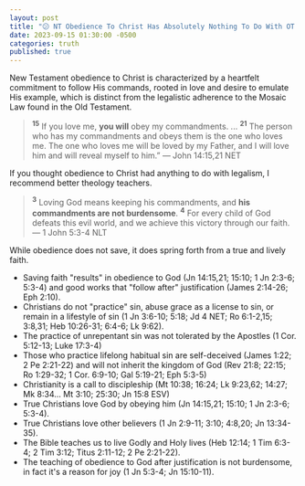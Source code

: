 ```yaml
---
layout: post
title: "😕 NT Obedience To Christ Has Absolutely Nothing To Do With OT Legalistic, Ritualistic, And Rule Based Adherence To Mosaic Law"
date: 2023-09-15 01:30:00 -0500
categories: truth
published: true
---
```


New Testament obedience to Christ is characterized by a heartfelt commitment to follow His commands, rooted in love and desire to emulate His example, which is distinct from the legalistic adherence to the Mosaic Law found in the Old Testament.

> <sup style="font-weight:bold;">15</sup> If you love me, **you will** obey my commandments. ... <sup style="font-weight:bold;">21</sup> The person who has my commandments and obeys them is the one who loves me. The one who loves me will be loved by my Father, and I will love him and will reveal myself to him.” &mdash; John 14:15,21 NET

If you thought obedience to Christ had anything to do with legalism, I recommend better theology teachers.

<!-- > <sub style="font-weight:bold;">3</sup> For this is the love of God: that we keep his commandments. And **his commandments do not weigh us down**, <sub style="font-weight:bold;">4</sup> because everyone who has been fathered by God conquers the world. &mdash; 1 John 5:3-4 NET -->

> <sup style="font-weight:bold;">3</sup> Loving God means keeping his commandments, and **his commandments are not burdensome**. <sup style="font-weight:bold;">4</sup> For every child of God defeats this evil world, and we achieve this victory through our faith. &mdash; 1 John 5:3-4 NLT

While obedience does not save, it does spring forth from a true and lively faith.

- Saving faith "results" in obedience to God (Jn 14:15,21; 15:10; 1 Jn 2:3-6; 5:3-4) and good works that "follow after" justification (James 2:14-26; Eph 2:10).
- Christians do not "practice" sin, abuse grace as a license to sin, or remain in a lifestyle of sin (1 Jn 3:6-10; 5:18; Jd 4 NET; Ro 6:1-2,15; 3:8,31; Heb 10:26-31; 6:4-6; Lk 9:62).
- The practice of unrepentant sin was not tolerated by the Apostles (1 Cor. 5:12-13; Luke 17:3-4)
- Those who practice lifelong habitual sin are self-deceived (James 1:22; 2 Pe 2:21-22) and will not inherit the kingdom of God (Rev 21:8; 22:15; Ro 1:29-32; 1 Cor. 6:9-10; Gal 5:19-21; Eph 5:3-5)
- Christianity is a call to discipleship (Mt 10:38; 16:24; Lk 9:23,62; 14:27; Mk 8:34... Mt 3:10; 25:30; Jn 15:8 ESV)
- True Christians love God by obeying him (Jn 14:15,21; 15:10; 1 Jn 2:3-6; 5:3-4).
- True Christians love other believers (1 Jn 2:9-11; 3:10; 4:8,20; Jn 13:34-35).
- The Bible teaches us to live Godly and Holy lives (Heb 12:14; 1 Tim 6:3-4; 2 Tim 3:12; Titus 2:11-12; 2 Pe 2:21-22).
- The teaching of obedience to God after justification is not burdensome, in fact it's a reason for joy (1 Jn 5:3-4; Jn 15:10-11).

<script>
    var refTagger = {
        settings: {
            bibleVersion: 'ESV'
        }
    }; 

    (function(d, t) {
        var n=d.querySelector('[nonce]');
        refTagger.settings.nonce = n && (n.nonce||n.getAttribute('nonce'));
        var g = d.createElement(t), s = d.getElementsByTagName(t)[0];
        g.src = 'https://api.reftagger.com/v2/RefTagger.js';
        g.nonce = refTagger.settings.nonce;
        s.parentNode.insertBefore(g, s);
    }(document, 'script'));
</script>